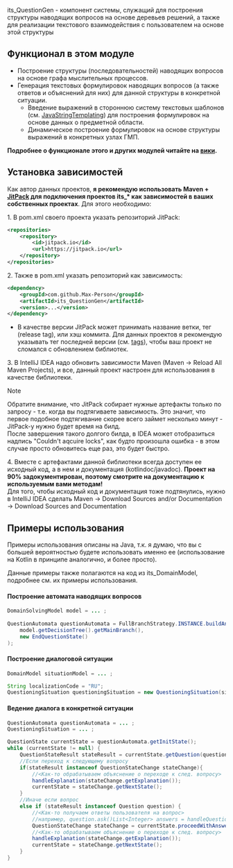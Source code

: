 its_QuestionGen  - компонент системы, служащий для построения структуры наводящих вопросов на основе деревьев решений, а также для реализации текстового взаимодействия с пользователем на основе этой структуры  
## Функционал в этом модуле  
- Построение структуры (последовательностей) наводящих вопросов на основе графа мыслительных процессов.  
- Генерация текстовых формулировок наводящих вопросов (а также ответов и объяснений для них) для данной структуры в конкретной ситуации.  
	- Введение выражений в стороннюю систему текстовых шаблонов (см. [JavaStringTemplating](https://github.com/Max-Person/JavaStringTemplating)) для построения формулировок на основе данных о предметной области.  
	- Динамическое построение формулировок на основе структуры выражений в конкретных узлах ГМП.

**Подробнее о функционале этого и других модулей читайте на [вики](https://max-person.github.io/Compprehensive_ITS_wiki/3.-%D0%BD%D0%B0%D0%B2%D0%BE%D0%B4%D1%8F%D1%89%D0%B8%D0%B5-%D0%B2%D0%BE%D0%BF%D1%80%D0%BE%D1%81%D1%8B-(its_questiongen)/%D0%BE%D0%B1-its_questiongen.html).**

## Установка зависимостей

Как автор данных проектов, **я рекомендую использовать Maven + [JitPack](https://jitpack.io/)  для подключения проектов its_\* как зависимостей в ваших собственных проектах**.
Для этого необходимо:

1\. В pom.xml своего проекта указать репозиторий JitPack:
```xml
<repositories>
	<repository>
		<id>jitpack.io</id>
		<url>https://jitpack.io</url>
	</repository>
</repositories>
```
2\. Также в pom.xml указать репозиторий как зависимость:
```xml
<dependency>
	<groupId>com.github.Max-Person</groupId>
	<artifactId>its_QuestionGen</artifactId>
	<version>...</version>
</dependency>
```
- В качестве версии JitPack может принимать название ветки, тег (release tag), или хэш коммита. Для данных проектов я рекомендую указывать тег последней версии (см. [tags](https://github.com/Max-Person/its_QuestionGen/tags)), чтобы ваш проект не сломался с обновлением библиотек.


3\. В IntelliJ IDEA надо обновить зависимости Maven (Maven -> Reload All Maven Projects), и все, данный проект настроен для использования в качестве библиотеки.
> [!note]
Обратите внимание, что JitPack собирает нужные артефакты только по запросу - т.е. когда вы подтягиваете зависимость. Это значит, что первое подобное подтягивание скорее всего займет несколько минут - JitPack-у нужно будет время на билд.  
После завершения такого долгого билда, в IDEA может отобразиться надпись "Couldn't aqcuire locks", как будто произошла ошибка - в этом случае просто обновитесь еще раз, это будет быстро.

4\. Вместе с артефактами данной библиотеки всегда доступен ее исходный код, а в нем и документация (kotlindoc/javadoc). **Проект на 90% задокументирован, поэтому смотрите на документацию к используемым вами методам!**  
Для того, чтобы исходный код и документация тоже подтянулись, нужно в IntelliJ IDEA сделать Maven -> Download Sources and/or Documentation -> Download Sources and Documentation

## Примеры использования  
Примеры использования описаны на Java, т.к. я думаю, что вы с большей вероятностью будете использовать именно ее (использование на Kotlin в принципе аналогично, и более просто).
  
Данные примеры также полагаются на код из its_DomainModel, подробнее см. их примеры использования.  
#### Построение автомата наводящих вопросов  
```java  
DomainSolvingModel model = ... ;
    
QuestionAutomata questionAutomata = FullBranchStrategy.INSTANCE.buildAndFinalize(  
    model.getDecisionTree().getMainBranch(),  
    new EndQuestionState()  
);
```  
#### Построение диалоговой ситуации  
```java
DomainModel situationModel = ... ;

String localizationCode = "RU";
QuestioningSituation questioningSituation = new QuestioningSituation(situationModel, localizationCode)
```  
#### Ведение диалога в конкретной ситуации  
```java
QuestionAutomata questionAutomata = ... ;
QuestioningSituation = ... ;

QuestionState currentState = questionAutomata.getInitState();  
while (currentState != null) {  
    QuestionStateResult stateResult = currentState.getQuestion(questioningSituation);  
    //Если переход к следующему вопросу  
    if(stateResult instanceof QuestionStateChange stateChange){  
        //<Как-то обрабатываем объяснение о переходе к след. вопросу>  
        handleExplanation(stateChange.getExplanation());  
        currentState = stateChange.getNextState();  
    }  
    //Иначе если вопрос  
    else if (stateResult instanceof Question question) {  
        //<Как-то получаем ответы пользователя на вопрос>  
        //например, question.ask()List<Integer> answers = handleQuestion(question);  
        QuestionStateChange stateChange = currentState.proceedWithAnswer(questioningSituation, answers);  
        //<Как-то обрабатываем объяснение о переходе к след. вопросу>  
        handleExplanation(stateChange.getExplanation());  
        currentState = stateChange.getNextState();  
    }  
}
```


